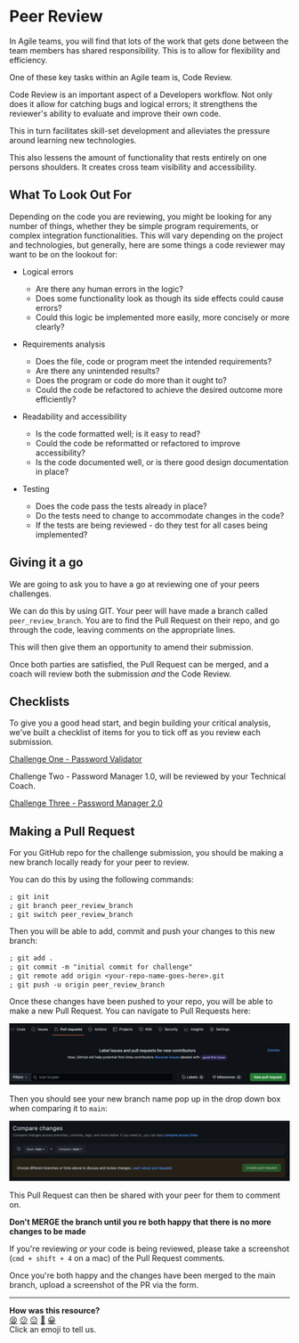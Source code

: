 # Peer Review

In Agile teams, you will find that lots of the work that gets done between the team members has shared responsibility. This is to allow for flexibility and efficiency.

One of these key tasks within an Agile team is, Code Review.

Code Review is an important aspect of a Developers workflow. Not only does it allow for catching bugs and logical errors; it strengthens the reviewer's ability to evaluate and improve their own code. 

This in turn facilitates skill-set development and alleviates the pressure around learning new technologies.

This also lessens the amount of functionality that rests entirely on one persons shoulders. It creates cross team visibility and accessibility.

## What To Look Out For

Depending on the code you are reviewing, you might be looking for any number of things, whether they be simple program requirements, or complex integration functionalities. This will vary depending on the project and technologies, but generally, here are some things a code reviewer may want to be on the lookout for:

- Logical errors
    - Are there any human errors in the logic? 
    - Does some functionality look as though its side effects could cause errors?
    - Could this logic be implemented more easily, more concisely or more clearly?

- Requirements analysis
    - Does the file, code or program meet the intended requirements?
    - Are there any unintended results?
    - Does the program or code do more than it ought to?
    - Could the code be refactored to achieve the desired outcome more efficiently?

- Readability and accessibility
    - Is the code formatted well; is it easy to read?
    - Could the code be reformatted or refactored to improve accessibility?
    - Is the code documented well, or is there good design documentation in place?

- Testing
    - Does the code pass the tests already in place?
    - Do the tests need to change to accommodate changes in the code?
    - If the tests are being reviewed - do they test for all cases being implemented?


## Giving it a go

We are going to ask you to have a go at reviewing one of your peers challenges.

We can do this by using GIT. Your peer will have made a branch called `peer_review_branch`. You are to find the Pull Request on their repo, and go through the code, leaving comments on the appropriate lines.

This will then give them an opportunity to amend their submission.

Once both parties are satisfied, the Pull Request can be merged, and a coach will review both the submission *and* the Code Review.

## Checklists

To give you a good head start, and begin building your critical analysis, we've built a checklist of items for you to tick off as you review each submission.

[Challenge One - Password Validator](./chapter1/challenges/program/CHECKLIST.md)

Challenge Two - Password Manager 1.0, will be reviewed by your Technical Coach.

[Challenge Three - Password Manager 2.0](./chapter3/challenges/program/CHECKLIST.md)

## Making a Pull Request

For you GitHub repo for the challenge submission, you should be making a new branch locally ready for your peer to review.

You can do this by using the following commands:

``` shell
; git init
; git branch peer_review_branch
; git switch peer_review_branch
```

Then you will be able to add, commit and push your changes to this new branch:

```shell
; git add .
; git commit -m "initial commit for challenge"
; git remote add origin <your-repo-name-goes-here>.git
; git push -u origin peer_review_branch
```

Once these changes have been pushed to your repo, you will be able to make a new Pull Request. You can navigate to Pull Requests here:

![Pull Request](./images/pull_request.png)

Then you should see your new branch name pop up in the drop down box when comparing it to `main`:

![Compare Branch](./images/pull_request_branch.png)

This Pull Request can then be shared with your peer for them to comment on. 

**Don't MERGE the branch until you re both happy that there is no more changes to be made**

If you're reviewing *or* your code is being reviewed, please take a screenshot (`cmd + shift + 4` on a mac) of the Pull Request comments.

Once you're both happy and the changes have been merged to the main branch, upload a screenshot of the PR via the form.

<!-- BEGIN GENERATED SECTION DO NOT EDIT -->

---

**How was this resource?**  
[😫](https://airtable.com/shrUJ3t7KLMqVRFKR?prefill_Repository=makersacademy%2Fruby_foundations&prefill_File=PEER_REVIEW.md&prefill_Sentiment=😫) [😕](https://airtable.com/shrUJ3t7KLMqVRFKR?prefill_Repository=makersacademy%2Fruby_foundations&prefill_File=PEER_REVIEW.md&prefill_Sentiment=😕) [😐](https://airtable.com/shrUJ3t7KLMqVRFKR?prefill_Repository=makersacademy%2Fruby_foundations&prefill_File=PEER_REVIEW.md&prefill_Sentiment=😐) [🙂](https://airtable.com/shrUJ3t7KLMqVRFKR?prefill_Repository=makersacademy%2Fruby_foundations&prefill_File=PEER_REVIEW.md&prefill_Sentiment=🙂) [😀](https://airtable.com/shrUJ3t7KLMqVRFKR?prefill_Repository=makersacademy%2Fruby_foundations&prefill_File=PEER_REVIEW.md&prefill_Sentiment=😀)  
Click an emoji to tell us.

<!-- END GENERATED SECTION DO NOT EDIT -->
